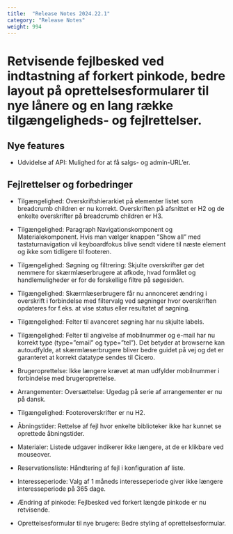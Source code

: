 ```yaml
---
title:  "Release Notes 2024.22.1"
category: "Release Notes"
weight: 994
---
```


# Retvisende fejlbesked ved indtastning af forkert pinkode, bedre layout på oprettelsesformularer til nye lånere og en lang række tilgængeligheds- og fejlrettelser. 

## Nye features

- Udvidelse af API: Mulighed for at få salgs- og admin-URL’er.  


## Fejlrettelser og forbedringer

- Tilgængelighed: Overskriftshierarkiet på elementer listet som breadcrumb children er nu korrekt. Overskriften på afsnittet er H2 og de enkelte overskrifter på breadcrumb children er H3.
 
- Tilgængelighed: Paragraph Navigationskomponent og Materialekomponent. Hvis man vælger knappen ”Show all” med tastaturnavigation vil keyboardfokus blive sendt videre til næste element og ikke som tidligere til footeren.

- Tilgængelighed: Søgning og filtrering: Skjulte overskrifter gør det nemmere for skærmlæserbrugere at afkode, hvad formålet og handlemuligheder er for de forskellige filtre på søgesiden.
  
- Tilgængelighed: Skærmlæserbrugere får nu annonceret ændring i overskrift i forbindelse med filtervalg ved søgninger hvor overskriften opdateres for f.eks. at vise status eller resultatet af søgning.
  
- Tilgængelighed: Felter til avanceret søgning har nu skjulte labels.
  
- Tilgængelighed: Felter til angivelse af mobilnummer og e-mail har nu korrekt type (type=”email” og type=”tel”). Det betyder at browserne kan autoudfylde, at skærmlæserbrugere bliver bedre guidet på vej og det er garanteret at korrekt datatype sendes til Cicero.

- Brugeroprettelse: Ikke længere krævet at man udfylder mobilnummer i forbindelse med brugeroprettelse.
  
- Arrangementer: Oversættelse: Ugedag på serie af arrangementer er nu på dansk.
  
- Tilgængelighed: Footeroverskrifter er nu H2.
  
- Åbningstider: Rettelse af fejl hvor enkelte biblioteker ikke har kunnet se oprettede åbningstider.

- Materialer: Listede udgaver indikerer ikke længere, at de er klikbare ved mouseover.
  
- Reservationsliste: Håndtering af fejl i konfiguration af liste.

- Interesseperiode: Valg af 1 måneds interesseperiode giver ikke længere interesseperiode på 365 dage.

- Ændring af pinkode: Fejlbesked ved forkert længde pinkode er nu retvisende.

- Oprettelsesformular til nye brugere: Bedre styling af oprettelsesformular. 
